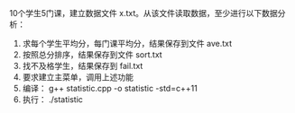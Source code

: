10个学生5门课，建立数据文件 x.txt。从该文件读取数据，至少进行以下数据分析：

1. 求每个学生平均分，每门课平均分，结果保存到文件 ave.txt
2. 按照总分排序，结果保存到文件 sort.txt
3. 找不及格学生，结果保存到 fail.txt
4. 要求建立主菜单，调用上述功能
5. 编译： g++ statistic.cpp -o statistic -std=c++11
6. 执行： ./statistic
